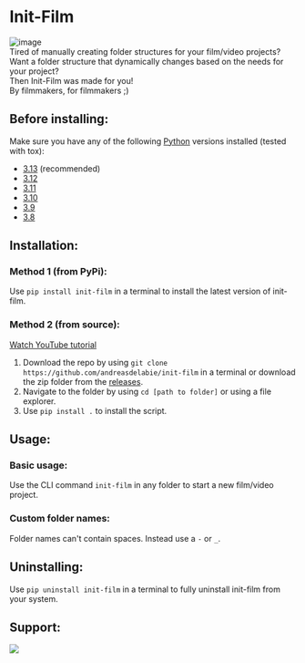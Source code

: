 # Init-Film  
![image](https://github.com/user-attachments/assets/9d9dd462-6b83-4ac7-a3d9-4efb88e4fb72)  
Tired of manually creating folder structures for your film/video projects?  
Want a folder structure that dynamically changes based on the needs for your project?  
Then Init-Film was made for you!  
By filmmakers, for filmmakers ;)  

## Before installing:  
Make sure you have any of the following [Python](https://www.python.org/) versions installed (tested with tox):  
  - [3.13](https://www.python.org/downloads/release/python-3131/) (recommended)  
  - [3.12](https://www.python.org/downloads/release/python-3128/)  
  - [3.11](https://www.python.org/downloads/release/python-3119/)  
  - [3.10](https://www.python.org/downloads/release/python-31011/)  
  - [3.9](https://www.python.org/downloads/release/python-3913/)  
  - [3.8](https://www.python.org/downloads/release/python-3810/)  

## Installation:  
### Method 1 (from PyPi):  
Use `pip install init-film` in a terminal to install the latest version of init-film.  

### Method 2 (from source):  
[Watch YouTube tutorial](https://www.youtube.com/watch?v=oiKy_RU5WHE)  
1. Download the repo by using `git clone https://github.com/andreasdelabie/init-film` in a terminal or download the zip folder from the [releases](https://github.com/andreasdelabie/init-film/releases).  
2. Navigate to the folder by using `cd [path to folder]` or using a file explorer.  
3. Use `pip install .` to install the script.  

## Usage:  
### Basic usage:  
Use the CLI command `init-film` in any folder to start a new film/video project.  
### Custom folder names:  
Folder names can't contain spaces. Instead use a `-` or `_`.  

## Uninstalling:  
Use `pip uninstall init-film` in a terminal to fully uninstall init-film from your system.

## Support:  
<a href="https://www.buymeacoffee.com/andreasdelabie"><img src="https://img.buymeacoffee.com/button-api/?text=Buy me a coffee&emoji=☕&slug=andreasdelabie&button_colour=FFDD00&font_colour=000000&font_family=Comic&outline_colour=000000&coffee_colour=ffffff"/></a>  
